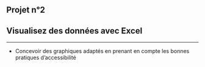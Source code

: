 Projet n°2 
----------

<h2>Visualisez des données avec Excel</h2>

---------------------

- Concevoir des graphiques adaptés en prenant en compte les bonnes pratiques d’accessibilité
